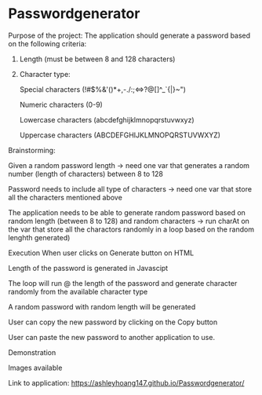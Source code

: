 # Passwordgenerator
Purpose of the project:
The application should generate a password based on the following criteria:
1. Length (must be between 8 and 128 characters)


2. Character type:


    Special characters (!#$%&'()*+,-./:;<=>?@[\]^_`{|}~")


    Numeric characters (0-9)


    Lowercase characters (abcdefghijklmnopqrstuvwxyz)


    Uppercase characters (ABCDEFGHIJKLMNOPQRSTUVWXYZ)


Brainstorming:

Given a random password length -> need one var that generates a random number (length of characters) between 8 to 128

Password needs to include all type of characters -> need one var that store all the characters mentioned above

The application needs to be able to generate random password based on random length (between 8 to 128) and random characters -> run charAt on the var that store all the charactors randomly in a loop based on the random lenghth generated)

Execution
When user clicks on Generate button on HTML

Length of the password is generated in Javascipt

The loop will run @ the length of the password and generate character randomly from the available character type

A random password with random length will be generated

User can copy the new password by clicking on the Copy button

User can paste the new password to another application to use. 


Demonstration 

Images available

Link to application:
https://ashleyhoang147.github.io/Passwordgenerator/
